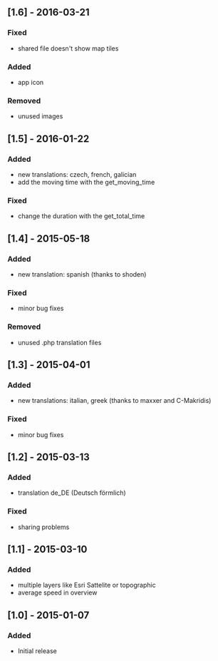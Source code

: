 ## [1.6] - 2016-03-21
### Fixed
- shared file doesn't show map tiles

### Added
- app icon

### Removed
- unused images

## [1.5] - 2016-01-22
### Added
- new translations: czech, french, galician
- add the moving time with the get_moving_time

### Fixed
- change the duration with the get_total_time

## [1.4] - 2015-05-18
### Added
- new translation: spanish (thanks to shoden)

### Fixed
- minor bug fixes

### Removed
- unused .php translation files


## [1.3] - 2015-04-01
### Added
- new translations: italian, greek (thanks to maxxer and C-Makridis)

### Fixed
- minor bug fixes


## [1.2] - 2015-03-13
### Added
- translation de_DE (Deutsch förmlich)

### Fixed
- sharing problems


## [1.1] - 2015-03-10
### Added
- multiple layers like Esri Sattelite or topographic
- average speed in overview

## [1.0] - 2015-01-07
### Added
- Initial release